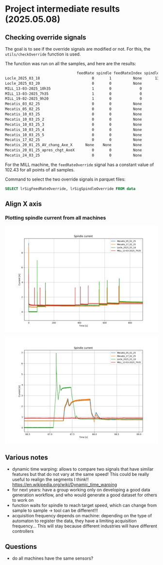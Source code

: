 # Project intermediate results (2025.05.08)

## Checking override signals

The goal is to see if the override signals are modified or not. For this, the `utils/checkOverride` function is used.

The function was run on all the samples, and here are the results:

```txt
                                 feedRate spindle feedRateIndex spindleIndex
Locle_2025_03_18                        0       1          None      1389580
Locle_2025_03_20                        0       0          None         None
MILL_13-03-2025_10h35                   1       0             0         None
MILL_13-03-2025_7h35                    1       0             0         None
MILL_19-02-2025_9h20                    1       0             0         None
Mecatis_03_02_25                        0       0          None         None
Mecatis_05_02_25                        0       0          None         None
Mecatis_10_03_25                        0       0          None         None
Mecatis_10_03_25_2                      0       0          None         None
Mecatis_10_03_25_3                      0       0          None         None
Mecatis_10_03_25_4                      0       0          None         None
Mecatis_10_03_25_5                      0       0          None         None
Mecatis_17_02_25                        0       0          None         None
Mecatis_20_01_25_AV_chang_Axe_X      None    None          None         None
Mecatis_20_01_25_apres_chgt_AxeX        0       0          None         None
Mecatis_24_03_25                        0       0          None         None
```

For the MILL machine, the `feedRateOverride` signal has a constant value of 102.43 for all points of all samples.

Command to select the two override signals in parquet files:

```sql
SELECT lrSigFeedRateOverride, lrSigSpindleOverride FROM data
```

## Align X axis

### Plotting spindle current from all machines

![./spindleCurrent-3machines.png](./spindleCurrent-3machines.png)

![./spindleCurrent-3machines-zoom.png](./spindleCurrent-3machines-zoom.png)

## Various notes

- dynamic time warping: allows to compare two signals that have similar features but that do not vary at the same speed! This could be really useful to realign the segments I think!!  
  https://en.wikipedia.org/wiki/Dynamic_time_warping
- for next years: have a group working only on developing a good data generation workflow, and who would generate a good dataset for others to work on
- function waits for spindle to reach target speed, which can change from sample to sample -> tool can be different!!!
- acquisition frequency depends on machine: depending on the type of automaton to register the data, they have a limiting acquisition frequency... This will stay because different industries will have different controllers

## Questions

- do all machines have the same sensors?
